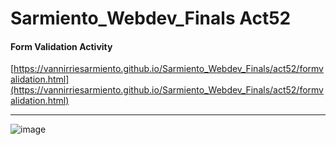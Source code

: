 # Sarmiento_Webdev_Finals Act52

#### Form Validation Activity
[https://vannirriesarmiento.github.io/Sarmiento_Webdev_Finals/act52/formvalidation.html](https://vannirriesarmiento.github.io/Sarmiento_Webdev_Finals/act52/formvalidation.html)
***
![image](https://user-images.githubusercontent.com/70186432/194731120-92e04422-d162-4e51-9a15-4c8c5caa2770.png)
